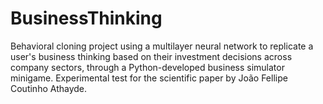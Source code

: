 # BusinessThinking
Behavioral cloning project using a multilayer neural network to replicate a user's business thinking based on their investment decisions across company sectors, through a Python-developed business simulator minigame. Experimental test for the scientific paper by João Fellipe Coutinho Athayde.
